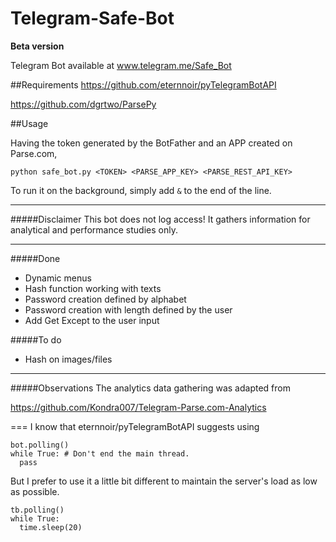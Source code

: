 # Telegram-Safe-Bot
**Beta version**

Telegram Bot available at www.telegram.me/Safe_Bot

##Requirements
https://github.com/eternnoir/pyTelegramBotAPI

https://github.com/dgrtwo/ParsePy

##Usage

Having the token generated by the BotFather and an APP created on Parse.com, 

```python safe_bot.py <TOKEN> <PARSE_APP_KEY> <PARSE_REST_API_KEY>```

To run it on the background, simply add `&` to the end of the line.

---
#####Disclaimer
This bot does not log access! It gathers information for analytical and performance studies only.

---
#####Done
* Dynamic menus
* Hash function working with texts
* Password creation defined by alphabet
* Password creation with length defined by the user
* Add Get Except to the user input

#####To do
* Hash on images/files

---
#####Observations
The analytics data gathering was adapted from 

https://github.com/Kondra007/Telegram-Parse.com-Analytics

===
I know that eternnoir/pyTelegramBotAPI suggests using
```
bot.polling()
while True: # Don't end the main thread.
  pass
```

But I prefer to use it a little bit different to maintain the server's load as low as possible.
```
tb.polling()
while True:
  time.sleep(20)
```
